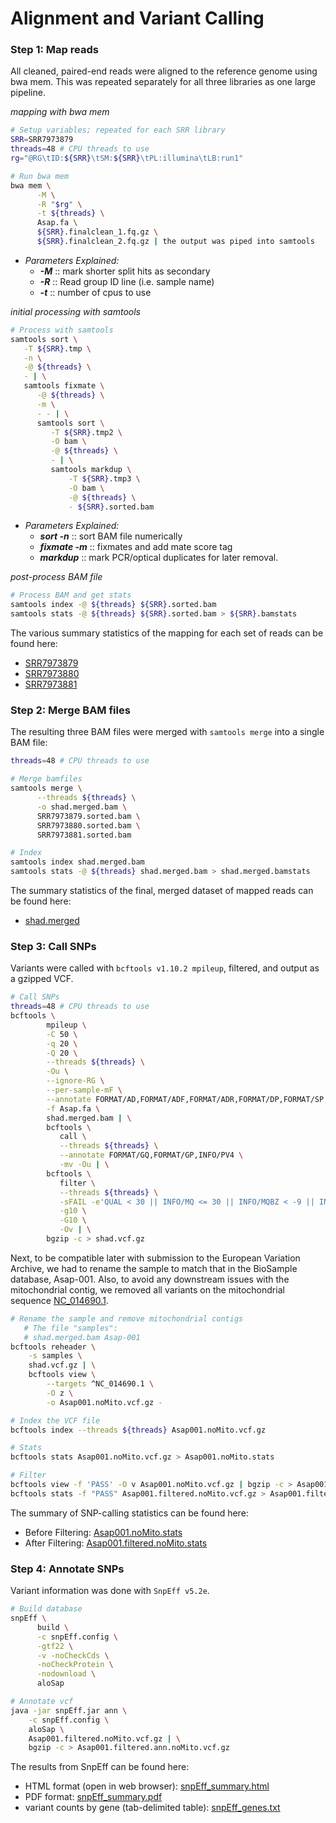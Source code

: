 # **Alignment and Variant Calling**
### Step 1: Map reads
All cleaned, paired-end reads were aligned to the reference genome using bwa mem. This was repeated separately for all three libraries as one large pipeline.

_mapping with bwa mem_
```bash
# Setup variables; repeated for each SRR library
SRR=SRR7973879
threads=48 # CPU threads to use
rg="@RG\tID:${SRR}\tSM:${SRR}\tPL:illumina\tLB:run1"

# Run bwa mem
bwa mem \
      -M \
      -R "$rg" \
      -t ${threads} \
      Asap.fa \
      ${SRR}.finalclean_1.fq.gz \
      ${SRR}.finalclean_2.fq.gz | the output was piped into samtools
```

- _Parameters Explained:_
  - ***-M*** :: mark shorter split hits as secondary
  - ***-R*** :: Read group ID line (i.e. sample name)
  - ***-t*** :: number of cpus to use

_initial processing with samtools_
```bash
# Process with samtools
samtools sort \
   -T ${SRR}.tmp \
   -n \
   -@ ${threads} \
   - | \
   samtools fixmate \
      -@ ${threads} \
      -m \
      - - | \
      samtools sort \
         -T ${SRR}.tmp2 \
         -O bam \
         -@ ${threads} \
         - | \
         samtools markdup \
             -T ${SRR}.tmp3 \
             -O bam \
             -@ ${threads} \
             - ${SRR}.sorted.bam
```

- _Parameters Explained:_
  - ***sort -n*** :: sort BAM file numerically
  - ***fixmate -m*** :: fixmates and add mate score tag
  - ***markdup*** :: mark PCR/optical duplicates for later removal.

_post-process BAM file_
```bash
# Process BAM and get stats
samtools index -@ ${threads} ${SRR}.sorted.bam
samtools stats -@ ${threads} ${SRR}.sorted.bam > ${SRR}.bamstats
```

The various summary statistics of the mapping for each set of reads can be found here:
- [SRR7973879](./data/SRR7973879.bamstats)
- [SRR7973880](./data/SRR7973880.bamstats)
- [SRR7973881](./data/SRR7973881.bamstats)

### Step 2: Merge BAM files

The resulting three BAM files were merged with `samtools merge` into a single BAM file:

```bash
threads=48 # CPU threads to use

# Merge bamfiles
samtools merge \
      --threads ${threads} \
      -o shad.merged.bam \
      SRR7973879.sorted.bam \
      SRR7973880.sorted.bam \
      SRR7973881.sorted.bam

# Index
samtools index shad.merged.bam
samtools stats -@ ${threads} shad.merged.bam > shad.merged.bamstats
```
The summary statistics of the final, merged dataset of mapped reads can be found here:
- [shad.merged](./data/shad.merged.bamstats)

### Step 3: Call SNPs
Variants were called with `bcftools v1.10.2 mpileup`, filtered, and output as a gzipped VCF.
```bash
# Call SNPs
threads=48 # CPU threads to use
bcftools \
        mpileup \
        -C 50 \
        -q 20 \
        -Q 20 \
        --threads ${threads} \
        -Ou \
        --ignore-RG \
        --per-sample-mF \
        --annotate FORMAT/AD,FORMAT/ADF,FORMAT/ADR,FORMAT/DP,FORMAT/SP,INFO/AD,INFO/ADF,INFO/ADR \
        -f Asap.fa \
        shad.merged.bam | \
        bcftools \
           call \
           --threads ${threads} \
           --annotate FORMAT/GQ,FORMAT/GP,INFO/PV4 \
           -mv -Ou | \
        bcftools \
           filter \
           --threads ${threads} \
           -sFAIL -e'QUAL < 30 || INFO/MQ <= 30 || INFO/MQBZ < -9 || INFO/RPBZ < -5 || INFO/RPBZ > 5 || INFO/BQBZ < -5 || INFO/DP4[3]+INFO/DP4[4] <= 2' \
           -g10 \
           -G10 \
           -Ov | \
        bgzip -c > shad.vcf.gz
```

Next, to be compatible later with submission to the European Variation Archive, we had to rename the sample to match that in the BioSample database, Asap-001.  Also, to avoid any downstream issues with the mitochondrial contig, we removed all variants on the mitochondrial sequence [NC_014690.1](https://www.ncbi.nlm.nih.gov/nuccore/NC_014690.1/).
```bash
# Rename the sample and remove mitochondrial contigs
   # The file "samples":
   # shad.merged.bam Asap-001
bcftools reheader \
	-s samples \
	shad.vcf.gz | \
	bcftools view \
		--targets ^NC_014690.1 \
		-O z \
		-o Asap001.noMito.vcf.gz -

# Index the VCF file
bcftools index --threads ${threads} Asap001.noMito.vcf.gz

# Stats
bcftools stats Asap001.noMito.vcf.gz > Asap001.noMito.stats

# Filter
bcftools view -f 'PASS' -O v Asap001.noMito.vcf.gz | bgzip -c > Asap001.filtered.noMito.vcf.gz
bcftools stats -f "PASS" Asap001.filtered.noMito.vcf.gz > Asap001.filtered.noMito.stats
```

The summary of SNP-calling statistics can be found here:
- Before Filtering: [Asap001.noMito.stats](./data/Asap001.noMito.stats)
- After Filtering: [Asap001.filtered.noMito.stats](./data/Asap001.filtered.noMito.stats)

### Step 4: Annotate SNPs
Variant information was done with `SnpEff v5.2e`.

```bash
# Build database
snpEff \
      build \
      -c snpEff.config \
      -gtf22 \
      -v -noCheckCds \
      -noCheckProtein \
      -nodownload \
      aloSap

# Annotate vcf
java -jar snpEff.jar ann \
	-c snpEff.config \
	aloSap \
	Asap001.filtered.noMito.vcf.gz | \
	bgzip -c > Asap001.filtered.ann.noMito.vcf.gz
```
The results from SnpEff can be found here:
- HTML format (open in web browser): [snpEff_summary.html](./data/snpEff_summary.html)
- PDF format: [snpEff_summary.pdf](./data/snpEff_summary.pdf)
- variant counts by gene (tab-delimited table): [snpEff_genes.txt](./data/snpEff_genes.txt)
